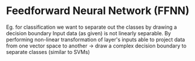 # Feedforward Neural Network (FFNN)

Eg. for classification we want to separate out the classes by drawing a decision boundary
Input data (as given) is not linearly separable.
By performing non-linear transformation of layer's inputs able to project data from one vector space to another -> draw a complex decision boundary to separate classes (similar to SVMs)
